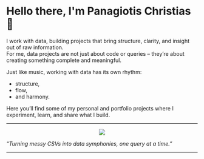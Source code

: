 # Hello there, I'm Panagiotis Christias 👋

I work with data, building projects that bring structure, clarity, and insight out of raw information.  
For me, data projects are not just about code or queries – they’re about creating something complete and meaningful.

Just like music, working with data has its own rhythm:  
- structure,  
- flow,  
- and harmony.

Here you’ll find some of my personal and portfolio projects where I experiment, learn, and share what I build.

---

<p align="center">
  <img src="https://skillicons.dev/icons?i=sql,python,powerbi,excel,github,vscode" />
</p>

*“Turning messy CSVs into data symphonies, one query at a time.”*

---
